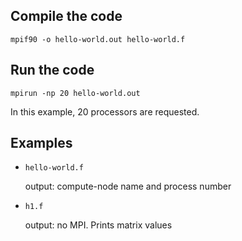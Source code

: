 ## Compile the code
`mpif90 -o hello-world.out hello-world.f`

## Run the code
`mpirun -np 20 hello-world.out`

In this example, 20 processors are requested.

## Examples

- `hello-world.f`

  output: compute-node name and process number

- `h1.f`

  output: no MPI. Prints matrix values

  
